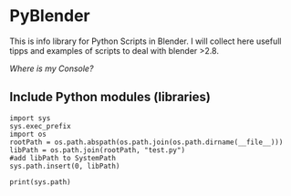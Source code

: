 # PyBlender
This is info library for Python Scripts in Blender. I will collect here usefull tipps and
examples of scripts to deal with blender >2.8.

*Where is my Console?*

## Include Python modules (libraries)
```
import sys
sys.exec_prefix
import os
rootPath = os.path.abspath(os.path.join(os.path.dirname(__file__)))
libPath = os.path.join(rootPath, "test.py")
#add libPath to SystemPath
sys.path.insert(0, libPath)

print(sys.path)
``` 
